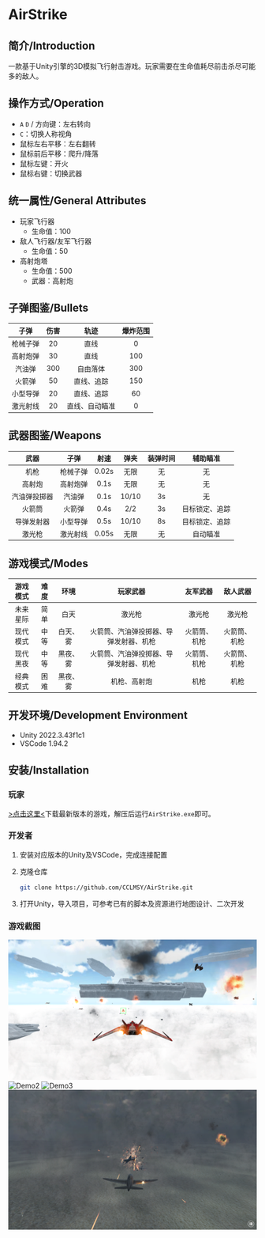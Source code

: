 # AirStrike

## 简介/Introduction

一款基于Unity引擎的3D模拟飞行射击游戏。玩家需要在生命值耗尽前击杀尽可能多的敌人。

## 操作方式/Operation

- `A` `D` / 方向键：左右转向
- `C`：切换人称视角
- 鼠标左右平移：左右翻转
- 鼠标前后平移：爬升/降落
- 鼠标左键：开火
- 鼠标右键：切换武器

## 统一属性/General Attributes

- 玩家飞行器
  - 生命值：100
- 敌人飞行器/友军飞行器
  - 生命值：50
- 高射炮塔
  - 生命值：500
  - 武器：高射炮

## 子弹图鉴/Bullets

|   子弹   | 伤害  |      轨迹      | 爆炸范围 |
| :------: | :---: | :------------: | :------: |
| 枪械子弹 |  20   |      直线      |    0     |
| 高射炮弹 |  30   |      直线      |   100    |
|  汽油弹  |  300  |    自由落体    |   300    |
|  火箭弹  |  50   |   直线、追踪   |   150    |
| 小型导弹 |  20   |   直线、追踪   |    60    |
| 激光射线 |  20   | 直线、自动瞄准 |    0     |

## 武器图鉴/Weapons

|     武器     |   子弹   | 射速  | 弹夹  | 装弹时间 | 辅助瞄准 |
| :----------: | :------: | :---: | :---: | :------: | :------: |
|     机枪     | 枪械子弹 | 0.02s | 无限  |    无    |    无    |
|    高射炮    | 高射炮弹 | 0.1s  | 无限  |    无    |    无    |
| 汽油弹投掷器 |  汽油弹  | 0.1s  | 10/10 |    3s    |    无    |
|    火箭筒    |  火箭弹  | 0.4s  |  2/2  |    3s    | 目标锁定、追踪 |
|  导弹发射器  | 小型导弹 | 0.5s  | 10/10 |    8s    | 目标锁定、追踪 |
|    激光枪    | 激光射线 | 0.05s | 无限  |    无    | 自动瞄准 |

## 游戏模式/Modes

| 游戏模式 | 难度  |   环境   |                玩家武器                |   友军武器   |   敌人武器   |
| :------: | :---: | :------: | :------------------------------------: | :----------: | :----------: |
| 未来星际 | 简单  |   白天   |                 激光枪                 |    激光枪    |    激光枪    |
| 现代模式 | 中等  | 白天、雾 | 火箭筒、汽油弹投掷器、导弹发射器、机枪 | 火箭筒、机枪 | 火箭筒、机枪 |
| 现代黑夜 | 中等  | 黑夜、雾 | 火箭筒、汽油弹投掷器、导弹发射器、机枪 | 火箭筒、机枪 | 火箭筒、机枪 |
| 经典模式 | 困难  | 黑夜、雾 |              机枪、高射炮              |     机枪     |     机枪     |

## 开发环境/Development Environment

- Unity 2022.3.43f1c1
- VSCode 1.94.2

## 安装/Installation

### 玩家

[>点击这里<](https://github.com/CCLMSY/AirStrike/releases)下载最新版本的游戏，解压后运行`AirStrike.exe`即可。

### 开发者

1. 安装对应版本的Unity及VSCode，完成连接配置
2. 克隆仓库

    ```bash
    git clone https://github.com/CCLMSY/AirStrike.git
    ```

3. 打开Unity，导入项目，可参考已有的脚本及资源进行地图设计、二次开发

### 游戏截图

![Demo1](/DemoImg/1.png)
![Demo2](/DemoImg/2.png)
![Demo3](/DemoImg/3.png)
![Demo4](/DemoImg/4.png)
